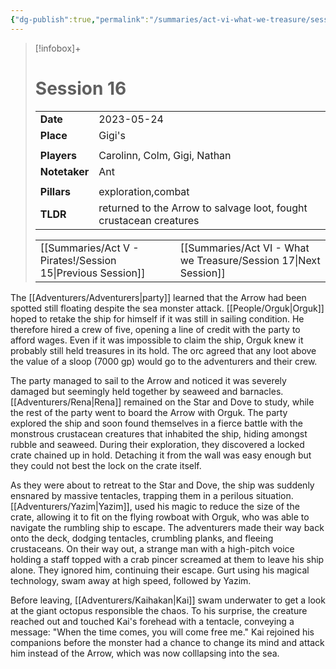 ```yaml
---
{"dg-publish":true,"permalink":"/summaries/act-vi-what-we-treasure/session-16/","tags":["session"]}
---
```


> [!infobox]+
> # Session 16
> 
> | | |
> | --- | --- |
> | **Date** | 2023-05-24 |
> | **Place** | Gigi's |
> | | | 
> | **Players** | Carolinn, Colm, Gigi, Nathan |
> | **Notetaker** | Ant |
> | | | 
> | **Pillars** | exploration,combat | 
> | **TLDR** | returned to the Arrow to salvage loot, fought crustacean creatures |
> 
> | | |
> | --- | --- |
> | [[Summaries/Act V - Pirates!/Session 15\|Previous Session]] | [[Summaries/Act VI - What we Treasure/Session 17\|Next Session]] |

The [[Adventurers/Adventurers\|party]] learned that the Arrow had been spotted still floating despite the sea monster attack. [[People/Orguk\|Orguk]] hoped to retake the ship for himself if it was still in sailing condition. He therefore hired a crew of five, opening a line of credit with the party to afford wages. Even if it was impossible to claim the ship, Orguk knew it probably still held treasures in its hold. The orc agreed that any loot above the value of a sloop (7000 gp) would go to the adventurers and their crew.

The party managed to sail to the Arrow and noticed it was severely damaged but seemingly held together by seaweed and barnacles. [[Adventurers/Rena\|Rena]] remained on the Star and Dove to study, while the rest of the party went to board the Arrow with Orguk. The party explored the ship and soon found themselves in a fierce battle with the monstrous crustacean creatures that inhabited the ship, hiding amongst rubble and seaweed. During their exploration, they discovered a locked crate chained up in hold. Detaching it from the wall was easy enough but they could not best the lock on the crate itself.

As they were about to retreat to the Star and Dove, the ship was suddenly ensnared by massive tentacles, trapping them in a perilous situation. [[Adventurers/Yazim\|Yazim]], used his magic to reduce the size of the crate, allowing it to fit on the flying rowboat with Orguk, who was able to navigate the rumbling ship to escape. The adventurers made their way back onto the deck, dodging tentacles, crumbling planks, and fleeing crustaceans. On their way out, a strange man with a high-pitch voice holding a staff topped with a crab pincer screamed at them to leave his ship alone. They ignored him, continuing their escape. Gurt using his magical technology, swam away at high speed, followed by Yazim.

Before leaving, [[Adventurers/Kaihakan\|Kai]] swam underwater to get a look at the giant octopus responsible the chaos. To his surprise, the creature reached out and touched Kai's forehead with a tentacle, conveying a message: "When the time comes, you will come free me." Kai rejoined his companions before the monster had a chance to change its mind and attack him instead of the Arrow, which was now colllapsing into the sea.